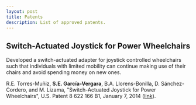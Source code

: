 ```yaml
---
layout: post
title: Patents
description: List of approved patents.
---
```


<!-- NOTE: Use html notation for the references. -->

## Switch-Actuated Joystick for Power Wheelchairs

Developed a switch-actuated adapter for joystick controlled wheelchairs such
that individuals with limited mobility can continue making use of their chairs
and avoid spending money on new ones.

<div class="reference">

R.E. Torres-Muñiz, <strong>S.E. García-Vergara</strong>,
B.A. Llorens-Bonilla, D. Sánchez-Cordero, and M.  Lizama, "Switch-Actuated
Joystick for Power Wheelchairs", U.S. Patent 8 622 166 B1, January 7, 2014 (<a
href="https://www.google.com/patents/US8622166">link</a>).

</div>
